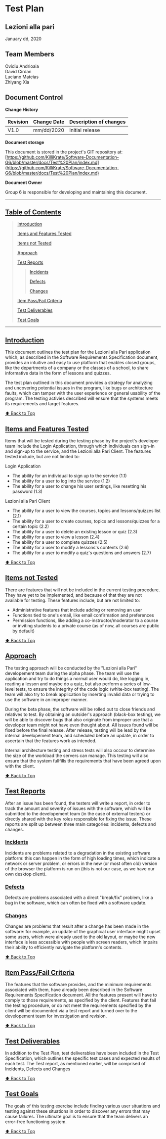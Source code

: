 # Test Plan

## Lezioni alla pari
January dd, 2020

## Team Members
Ovidiu Andrioaia  
David Cirdan  
Luciano Mateias  
Zhiyang Xia


## Document Control
**Change History**

| Revision | Change Date | Description of changes |
| -------- | ----------- | ---------------------- |
| V1.0     | mm/dd/2020  | Initial release        |

**Document storage**    

This document is stored in the project's GIT repository at:
[https://github.com/KilliKrate/Software-Documentation-G6/blob/master/docs/Test%20Plan/index.md](https://github.com/KilliKrate/Software-Documentation-G6/blob/master/docs/Test%20Plan/index.md)
 
**Document Owner**

Group 6 is responsible for developing and maintaining this document.

-----------------------------------------------------
## [Table of Contents](#table-of-contents)
> [Introduction](#introduction)
>
> [Items and Features Tested](#items-and-features-tested)
>
> [Items not Tested](#items-not-tested)
>
> [Approach](#approach)
>
> [Test Reports](#test-reports)
>> [Incidents](#incidents)
>>
>> [Defects](#defects)
>>
>> [Changes](#changes)
>
> [Item Pass/Fail Criteria](#item-passfail-criteria)
>
> [Test Deliverables](#test-deliverables)
>
> [Test Goals](#test-goals)
-----------------------------------------------------

## [Introduction](#introduction)

This document outlines the test plan for the Lezioni alla Pari application which, as described in the Software Requirements Specification document, provides an intuitive and easy to use platform that enables closed groups, like the departments of a company or the classes of a school, to share informative data in the form of lessons and quizzes.

The test plan outlined in this document provides a strategy for analyzing and uncovering potential issues in the program, like bugs or architecture faults, which can tamper with the user experience or general usability of the program. The testing activies described will ensure that the systems meets its requirements and target features.

[⬆️ Back to Top](#table-of-contents)

## [Items and Features Tested](#items-and-features-tested)

Items that will be tested during the testing phase by the project's developer team include  the Login Application, through which individuals can sign-in and sign-up to the service, and the Lezioni alla Pari Client. The features tested include, but are not limited to:

Login Application  

- The ability for an individual to sign up to the service (1.1)
- The ability for a user to log into the service (1.2)
- The ability for a user to change his user settings, like resetting his password (1.3)

Lezioni alla Pari Client

- The ability for a user to view the courses, topics and lessons/quizzes list (2.1)
- The ability for a user to create courses, topics and lessons/quizzes for a certain topic (2.2)
- The ability for a user to delete an existing lesson or quiz (2.3)
- The ability for a user to view a lesson (2.4)
- The ability for a user to complete quizzes (2.5)
- The ability for a user to modify a lessons's contents (2.6)
- The ability for a user to modify a quiz's questions and answers (2.7)

[⬆️ Back to Top](#table-of-contents)

## [Items not Tested](#items-not-tested)

There are features that will not be included in the current testing procedure. They have yet to be implemented, and because of that they are not available for testing. These features include, but are not limited to:

- Administrative features that include adding or removing an user
- Functions tied to one's email, like email confirmation and preferences
- Permission functions, like adding a co-instructor/moderator to a course or inviting students to a private course (as of now, all courses are public by default)

[⬆️ Back to Top](#table-of-contents)

## [Approach](#approach)

The testing approach will be conducted by the "Lezioni alla Pari" developement team during the alpha phase. The team will use the application and try to do things a normal user would do, like logging in, reading a lesson and maybe do a quiz, but also perform a series of low-level tests, to ensure the integrity of the code logic (white-box testing). The team will also try to break application by inserting invalid data or trying to use the software in an improper manner.

During the beta phase, the software will be rolled out to close friends and relatives to test. By obtaining an outsider's approach (black-box testing), we will be able to discover bugs that also originate from improper use that a developer team might not have even thought about. All issues found will be fixed before the final release. After release, testing will be lead by the internal developement team, and scheduled before an update, in order to ascertain that the features work as intended.

Internal architecture testing and stress tests will also occour to determine the size of the workload the servers can manage. This testing will also ensure that the system fullfills the requirements that have been agreed upon with the client.

[⬆️ Back to Top](#table-of-contents)

## [Test Reports](#test-reports)

After an issue has been found, the testers will write a report, in order to track the amount and severity of issues with the software, which will be submitted to the developement team (in the case of external testers) or directly shared with the key roles responsible for fixing the issue. These reports are split up between three main categories: incidents, defects and changes.

### [Incidents](#incidents)

Incidents are problems related to a degradation in the existing software platform: this can happen in the form of high loading times, which indicate a network or server problem, or errors in the new (or most often old) version of the browser the platform is run on (this is not our case, as we have our own desktop client).

### [Defects](#defects)

Defects are problems associated with a direct "break/fix" problem, like a bug in the software, which can often be fixed with a software update.

### [Changes](#changes)

Changes are problems that result after a change has been made in the software: for example, an update of the graphical user interface might upset some users, which were already used to the old layout, or maybe the new interface is less accessible with people with screen readers, which impairs their ability to efficiently navigate the platform's contents.

[⬆️ Back to Top](#table-of-contents)

## [Item Pass/Fail Criteria](#item-passfail-criteria)

The features that the software provides, and the minimum requirements associated with them, have already been described in the Software Requirements Specification document. All the features present will have to comply to those requirements, as specified by the client. Features that fail the testing procedure, or do not meet the requirements specified by the client will be documented via a test report and turned over to the developement team for investigation and revision.

[⬆️ Back to Top](#table-of-contents)

## [Test Deliverables](#test-deliverables)

In addition to the Test Plan, test deliverables have been included in the Test Specification, which outlines the specific test cases and expected results of each test. The Test report, as mentioned earlier, will be comprised of Incidents, Defects and Changes

[⬆️ Back to Top](#table-of-contents)

## [Test Goals](#test-goals)

The goals of this testing exercise include finding various user situations and testing against these situations in order to discover any errors that may cause failures. The ultimate goal is to ensure that the team delivers an error-free functioning system. 

[⬆️ Back to Top](#table-of-contents)